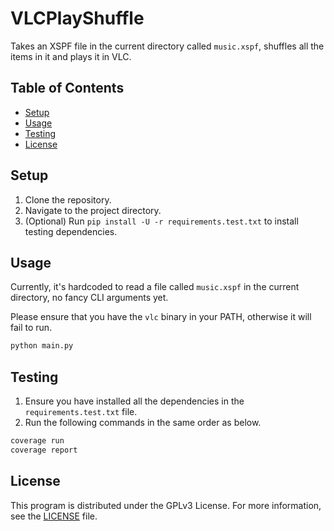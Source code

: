 # VLCPlayShuffle

Takes an XSPF file in the current directory called `music.xspf`, shuffles all the items in it and plays it in VLC.

## Table of Contents

- [Setup](#setup)
- [Usage](#usage)
- [Testing](#testing)
- [License](#license)

## Setup

1. Clone the repository.
2. Navigate to the project directory.
3. (Optional) Run `pip install -U -r requirements.test.txt` to install testing dependencies.

## Usage

Currently, it's hardcoded to read a file called `music.xspf` in the current directory, no fancy CLI arguments yet.

Please ensure that you have the `vlc` binary in your PATH, otherwise it will fail to run.
```bash
python main.py
```

## Testing

1. Ensure you have installed all the dependencies in the `requirements.test.txt` file.
2. Run the following commands in the same order as below.
```bash
coverage run
coverage report
```

## License

This program is distributed under the GPLv3 License. For more information, see the [LICENSE](LICENSE) file.

